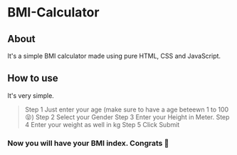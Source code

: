 # BMI-Calculator

## About
It's a simple BMI calculator made using pure HTML, CSS and JavaScript.

## How to use
It's very simple. 
> Step 1
Just enter your age (make sure to have a age beteewn 1 to 100 😝)
> Step 2
Select your Gender
> Step 3
Enter your Height in Meter.
> Step 4
Enter your weight as well in kg
> Step 5
Click Submit
### Now you will have your BMI index. Congrats 🎊
